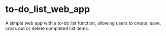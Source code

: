 # to-do_list_web_app
A simple web app with a to-do list function, allowing users to create, save, cross out or delete completed list items.
